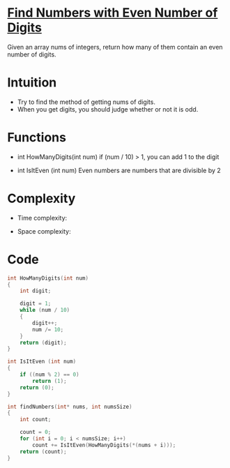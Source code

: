 # [Find Numbers with Even Number of Digits][link]
[link]: https://leetcode.com/explore/featured/card/fun-with-arrays/521/introduction/3237/ "link"
Given an array nums of integers, return how many of them contain an even number of digits.

# Intuition
- Try to find the method of getting nums of digits.
- When you get digits, you should judge whether or not it is odd.

# Functions
- int HowManyDigits(int num)
if (num / 10) > 1, you can add 1 to the digit

- int IsItEven (int num)
Even numbers are numbers that are divisible by 2

# Complexity
- Time complexity:

- Space complexity:

# Code
```c
int HowManyDigits(int num)
{
	int	digit;

	digit = 1;
	while (num / 10)
	{
		digit++;
		num /= 10;
	}
	return (digit);
}

int IsItEven (int num)
{
	if ((num % 2) == 0)
		return (1);
	return (0);
}

int findNumbers(int* nums, int numsSize)
{
	int count;

	count = 0;
	for (int i = 0; i < numsSize; i++)
		count += IsItEven(HowManyDigits(*(nums + i)));
	return (count);
}
```